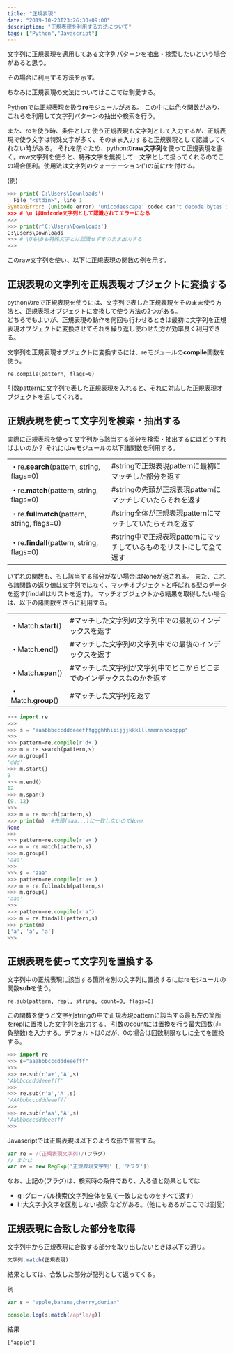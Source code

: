 ```yaml
---
title: "正規表現"
date: "2019-10-23T23:26:30+09:00"
description: "正規表現を利用する方法について"
tags: ["Python","Javascript"]
---
```


文字列に正規表現を適用してある文字列パターンを抽出・検索したいという場合があると思う。

その場合に利用する方法を示す。

ちなみに正規表現の文法についてはここでは割愛する。

<div class="note_content_by_programming_language" id="note_content_Python">

Pythonでは正規表現を扱う**re**モジュールがある。
この中には色々関数があり、これらを利用して文字列パターンの抽出や検索を行う。

また、reを使う時、条件として使う正規表現も文字列として入力するが、正規表現で使う文字は特殊文字が多く、そのまま入力すると正規表現として認識してくれない時がある。
それを防ぐため、pythonの**raw文字列**を使って正規表現を書く。raw文字列を使うと、特殊文字を無視して一文字として扱ってくれるのでこの場合便利。使用法は文字列のクォーテーション(')の前にrを付ける。

(例)
```python
>>> print('C:\Users\Downloads') 
  File "<stdin>", line 1
SyntaxError: (unicode error) 'unicodeescape' codec can't decode bytes in position 2-3: truncated \UXXXXXXXX escape
>>> # \u はUnicode文字列として認識されてエラーになる
>>>
>>> print(r'C:\Users\Downloads') 
C:\Users\Downloads
>>> # \Uも\Dも特殊文字とは認識せずそのまま出力する
>>>
```

このraw文字列を使い、以下に正規表現の関数の例を示す。

## 正規表現の文字列を正規表現オブジェクトに変換する

pythonのreで正規表現を使うには、文字列で表した正規表現をそのまま使う方法と、正規表現オブジェクトに変換して使う方法の2つがある。  
どちらでもよいが、正規表現の動作を何回も行わせるときは最初に文字列を正規表現オブジェクトに変換させてそれを繰り返し使わせた方が効率良く利用できる。  

文字列を正規表現オブジェクトに変換するには、reモジュールの**compile**関数を使う。

```
re.compile(pattern, flags=0)
```

引数patternに文字列で表した正規表現を入れると、それに対応した正規表現オブジェクトを返してくれる。

## 正規表現を使って文字列を検索・抽出する

実際に正規表現を使って文字列から該当する部分を検索・抽出するにはどうすればよいのか？
それにはreモジュールの以下諸関数を利用する。

<table >
<tr>
<td style="border-style: none;">・re.<b>search</b>(pattern, string, flags=0) </td>
<td style="border-style: none;">#stringで正規表現patternに最初にマッチした部分を返す</td>
</tr>
<tr>
<td style="border-style: none;">・re.<b>match</b>(pattern, string, flags=0) </td>
<td style="border-style: none;">#stringの先頭が正規表現patternにマッチしていたらそれを返す</td>
</tr>
<tr>
<td style="border-style: none;">・re.<b>fullmatch</b>(pattern, string, flags=0) </td>
<td style="border-style: none;">#string全体が正規表現patternにマッチしていたらそれを返す</td>
</tr>
<tr>
<td style="border-style: none;">・re.<b>findall</b>(pattern, string, flags=0) </td>
<td style="border-style: none;">#string中で正規表現patternにマッチしているものをリストにして全て返す</td>
</tr>
</table>

いずれの関数も、もし該当する部分がない場合はNoneが返される。
また、これら諸関数の返り値は文字列ではなく、マッチオブジェクトと呼ばれる型のデータを返す(findallはリストを返す)。
マッチオブジェクトから結果を取得したい場合は、以下の諸関数をさらに利用する。


<table>
<tr>
<td style="border-style: none;">・Match.<b>start</b>()</td>
<td style="border-style: none;">#マッチした文字列の文字列中での最初のインデックスを返す</td>
</tr>
<tr>
<td style="border-style: none;">・Match.<b>end</b>()</td>
<td style="border-style: none;">#マッチした文字列の文字列中での最後のインデックスを返す</td>
</tr>
<tr>
<td style="border-style: none;">・Match.<b>span</b>()</td>
<td style="border-style: none;">#マッチした文字列が文字列中でどこからどこまでのインデックスなのかを返す</td>
</tr>
<tr>
<td style="border-style: none;">・Match.<b>group</b>()</td>
<td style="border-style: none;">#マッチした文字列を返す</td>
</tr>
</table>

```python
>>> import re
>>> 
>>> s = "aaabbbcccdddeeefffggghhhiiijjjkkklllmmmnnnoooppp"
>>> 
>>> pattern=re.compile(r'd+') 
>>> m = re.search(pattern,s)     
>>> m.group()                 
'ddd'
>>> m.start()
9
>>> m.end()
12
>>> m.span()
(9, 12)
>>>
>>> m = re.match(pattern,s) 
>>> print(m)  #先頭(aaa...)に一致しないのでNone
None
>>>
>>> pattern=re.compile(r'a+') 
>>> m = re.match(pattern,s)
>>> m.group()
'aaa'
>>>
>>> s = "aaa"                                               
>>> pattern=re.compile(r'a+')
>>> m = re.fullmatch(pattern,s)
>>> m.group()
'aaa'
>>>  
>>> pattern=re.compile(r'a')    
>>> m = re.findall(pattern,s)   
>>> print(m)
['a', 'a', 'a']
>>> 
```

## 正規表現を使って文字列を置換する

文字列中の正規表現に該当する箇所を別の文字列に置換するにはreモジュールの関数**sub**を使う。  

`re.sub(pattern, repl, string, count=0, flags=0)`

この関数を使うと文字列stringの中で正規表現patternに該当する最も左の箇所をreplに置換した文字列を出力する。
引数のcountには置換を行う最大回数(非負整数)を入力する。デフォルトは0だが、0の場合は回数制限なしに全てを置換する。

```python
>>> import re
>>> s="aaabbbcccdddeeefff" 
>>> 
>>> re.sub(r'a+','A',s)   
'Abbbcccdddeeefff'
>>> 
>>> re.sub(r'a','A',s)  
'AAAbbbcccdddeeefff'
>>>
>>> re.sub(r'aa','A',s) 
'Aabbbcccdddeeefff'
>>> 
```

</div>
<div class="note_content_by_programming_language" id="note_content_Javascript">

Javascriptでは正規表現は以下のような形で宣言する。

```javascript
var re = /(正規表現文字列)/(フラグ)
// または
var re = new RegExp('正規表現文字列' [,'フラグ'])
```

なお、上記の(フラグ)は、検索時の条件であり、入る値と効果としては
- g :グローバル検索(文字列全体を見て一致したものをすべて返す)
- i :大文字小文字を区別しない検索
などがある。（他にもあるがここでは割愛）

## 正規表現に合致した部分を取得

文字列中から正規表現に合致する部分を取り出したいときは以下の通り。

```javascript
文字列.match(正規表現)
```

結果としては、合致した部分が配列として返ってくる。

例

```javascript
var s = "apple,banana,cherry,durian"

console.log(s.match(/ap*le/g))
```

結果

```
["apple"]
```


</div>